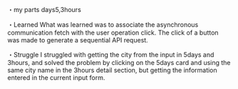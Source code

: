 ・my parts
days5,3hours

・Learned
What was learned was to associate the asynchronous 
communication fetch with the user operation click. 
The click of a button was made to generate a sequential API request.

・Struggle
I struggled with getting the city from the input in 5days and 3hours, and solved the problem by clicking on the 5days card and using the same city name in the 3hours detail section, but getting the information entered in the current input form.
